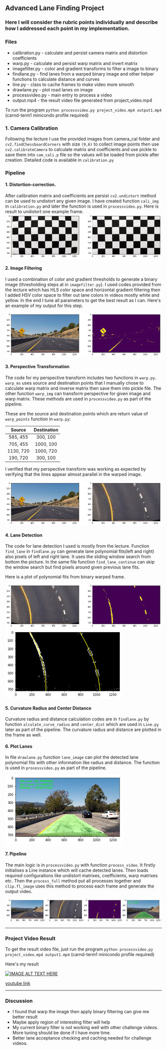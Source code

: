 ## Advanced Lane Finding Project

[//]: # (Image References)

[image2]: output_images/image2.png "undistort frame from origin"
[image3]: output_images/image3.png "binary filter Example from origin"
[image4]: output_images/image4.png "Warp frame from origin"
[image5]: output_images/image5.png "detect lane from the binary warped frame"
[image51]: output_images/image51.png "detect lane from the binary warped frame"
[image6]: output_images/image6.png "draw lane back to the original frame"
[image7]: output_images/image7.png "full process pipeline"

### Here I will consider the rubric points individually and describe how I addressed each point in my implementation.  

### Files

* calibration.py    - calculate and persist camera matrix and distortion coefficients
* warp.py           - calculate and persist warp matrix and invert matrix
* imagefilter.py    - color and gradient transforms to filter a image to binary
* findlane.py       - find lanes from a warped binary image and other helper functions to calculate distance and curves
* line.py           - class to cache frames to make video more smooth
* drawlane.py       - plot road lanes on image
* processvideo.py   - main entry to process a video
* output.mp4   - the result video file generated from project_video.mp4

To run the program `python processvideo.py project_video.mp4 output1.mp4` (carnd-term1 minicondo profile required)

### 1. Camera Calibration

Following the lecture I use the provided images from camera_cal folder and `cv2.findChessboardCorners` with size `(9,6)` to collect image points then use `cv2.calibrateCamera` to calculate matrix and coefficients and use pickle to save them into `cam_cali.p` file so the values will be loaded from pickle after creation.
Detailed code is available in `calibration.py`

### Pipeline

#### 1. Distortion-correction.

After calibration matrix and coefficients are persist `cv2.undistort` method can be used to undistort any given image. I have created function `cali_img` in `calibration.py` and later the function is used in `processvideo.py`. Here is result to undistort one example frame.
![alt text][image2]

#### 2. Image Filtering

I used a combination of color and gradient thresholds to generate a binary image (thresholding steps at in `imagefilter.py`). I used codes provided from the lecture which has HLS color space and horizontal gradient filtering then I added HSV color space to filter out lane colors in videos mostly white and yellow. In the end I tune all parameters to get the best result as I can.
Here's an example of my output for this step.

![alt text][image3]

#### 3. Perspective Transformation

The code for my perspective transform includes two functions in `warp.py`. `warp_ms` uses source and destination points that I manually chose to calculate warp matrix and inverse matrix then save them into pickle file. The other function `warp_img` can transform perspective for given image and warp matrix. These methods are used in `processvideo.py` as part of the pipeline.

These are the source and destination points which are return value of `warp_points` function in `warp.py`:

| Source        | Destination   |
|:-------------:|:-------------:|
| 585, 455      | 300, 100        |
| 705, 455      | 1000, 100      |
| 1130, 720     | 1000, 720      |
| 190, 720      | 300, 100        |

I verified that my perspective transform was working as expected by verifying that the lines appear almost parallel in the warped image.

![alt text][image4]

#### 4. Lane Detection

The code for lane detection I used is mostly from the lecture. Function `find_lane` in `findlane.py` can generate lane polynomial fits(left and right) also pixels of left and right lane.
It uses the sliding window search from bottom the picture. In the same file function `find_lane_continue` can skip the window search but find pixels around given previous lane fits.

Here is a plot of polynomial fits from binary warped frame.

![alt text][image5]
![alt text][image51]

#### 5. Curvature Radius and Center Distance

Curvature radius and distance calculation codes are in `findlane.py` by function `alculate_curve_radius` and `center_dist` which are used in `Line.py` later as part of the pipeline. The curvature radius and distance are plotted in the frame as well.

#### 6. Plot Lanes

In file `drawlane.py` function `lane_image` can plot the detected lane polynomial fits with other information like radius and distance. The function is used in `processvideo.py` as part of the pipeline.

![alt text][image6]

#### 7. Pipeline

The main logic is in `processvideo.py` with function `process_video`. It firstly initialises a Line instance which will cache detected lanes. Then loads required configurations like undistort matrixes, coefficients, warp matrixes etc. Then the `process_full` method put all processes together and `clip.fl_image` uses this method to process each frame and generate the output video.

![alt text][image7]

---

### Project Video Result
To get the result video file, just run the program `python processvideo.py project_video.mp4 output1.mp4` (carnd-term1 minicondo profile required)

Here's my result

[![IMAGE ALT TEXT HERE](https://img.youtube.com/vi/9M7rShHZ7Tw/0.jpg)](https://www.youtube.com/watch?v=9M7rShHZ7Tw)

[youtube link](https://youtu.be/9M7rShHZ7Tw)

---

### Discussion

* I found that warp the image then apply binary filtering can give me better result
* Maybe apply region of interesting filter will help
* My current binary filter is not working well with other challenge videos. More tuning should be done if I have more time.
* Better lane acceptance checking and caching needed for challenge videos.
